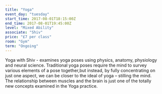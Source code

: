 ```yaml
---
title: "Yoga"
event_day: "tuesday"
start_time: 2017-08-01T18:15:00Z
end_time: 2017-08-01T19:45:00Z
level: "Mixed Ability"
associate: "Shiv"
price: "£7 per class"
room: "Gym"
term: "Ongoing"
---
```


 Yoga with Shiv - examines yoga poses using physics, anatomy, physiology and neural science. Traditional yoga poses require the mind to survey various elements of a pose together,but instead, by fully concentrating on just one aspect, we can be closer to the ideal of yoga – stilling the mind. The relationship between muscles and the brain is just one of the totally new concepts examined in the Yoga practice.